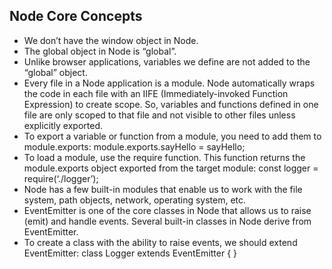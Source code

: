 ## Node Core Concepts

- We don’t have the window object in Node.
- The global object in Node is “global”.
- Unlike browser applications, variables we define are not added to the “global”
object.
- Every file in a Node application is a module. Node automatically wraps the code
in each file with an IIFE (Immediately-invoked Function Expression) to create
scope. So, variables and functions defined in one file are only scoped to that file
and not visible to other files unless explicitly exported.
- To export a variable or function from a module, you need to add them to
module.exports:
module.exports.sayHello = sayHello;
- To load a module, use the require function. This function returns the
module.exports object exported from the target module:
const logger = require(‘./logger’);
- Node has a few built-in modules that enable us to work with the file system, path
objects, network, operating system, etc.
- EventEmitter is one of the core classes in Node that allows us to raise (emit) and
handle events. Several built-in classes in Node derive from EventEmitter.
- To create a class with the ability to raise events, we should extend EventEmitter:
class Logger extends EventEmitter {
} 